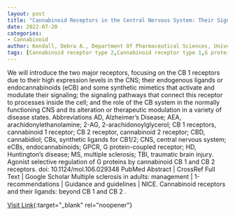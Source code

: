 ```yaml
---
layout: post
title: "Cannabinoid Receptors in the Central Nervous System: Their Signaling and Roles in Disease"
date: 2022-07-20
categories:
- Cannabinoid
author: Kendall, Debra A., Department Of Pharmaceutical Sciences, University Of Connecticut, Storrs, Ct, Yudowski, Guillermo A., Department Of Anatomy, Neurobiology
tags: [Cannabinoid receptor type 2,Cannabinoid receptor type 1,G protein-coupled receptor kinase,Cannabinoid receptor,G protein-coupled receptor,Receptor (biochemistry),Signal transduction,Tetrahydrocannabinol,Synapse,Arrestin,Biochemical cascade,Endocannabinoid system,2-Arachidonoylglycerol,Neurodegenerative disease,G protein,Neurotransmitter,Cell biology,Neuroscience,Biochemistry,Neurochemistry,Biotechnology,Neurophysiology,Cell signaling,Cell communication,Biology]
---
```



We will introduce the two major receptors, focusing on the CB 1 receptors due to their high expression levels in the CNS; their endogenous ligands or endocannabinoids (eCB) and some synthetic mimetics that activate and modulate their signaling; the signaling pathways that connect this receptor to processes inside the cell; and the role of the CB system in the normally functioning CNS and its alteration or therapeutic modulation in a variety of disease states. Abbreviations  AD, Alzheimer’s Disease; AEA, arachidonylethanolamine; 2-AG, 2-arachidonoylglycerol; CB 1 receptors, cannabinoid 1 receptor; CB 2 receptor, cannabinoid 2 receptor; CBD, cannabidiol; CBs, synthetic ligands for CB1/2; CNS, central nervous system; eCBs, endocannabinoids; GPCR, G protein-coupled receptor; HD, Huntington’s disease; MS, multiple sclerosis; TBI, traumatic brain injury. Agonist selective regulation of G proteins by cannabinoid CB 1 and CB 2 receptors. doi: 10.1124/mol.106.029348 PubMed Abstract | CrossRef Full Text | Google Scholar  Multiple sclerosis in adults: management | 1-recommendations | Guidance and guidelines | NICE. Cannabinoid receptors and their ligands: beyond CB 1 and CB 2 .

[Visit Link](https://www.frontiersin.org/articles/10.3389/fncel.2016.00294/full){:target="_blank" rel="noopener"}


